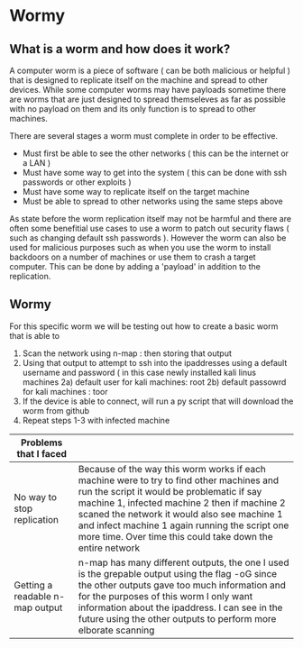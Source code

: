 # Wormy

## What is a worm and how does it work?

A computer worm is a piece of software ( can be both malicious or helpful ) that is designed to replicate itself on the machine and spread to other devices. While some computer worms may have payloads sometime there are worms that are just designed to spread themseleves as far as possible with no payload on them and its only function is to spread to other machines.

There are several stages a worm must complete in order to be effective. 
  - Must first be able to see the other networks ( this can be the internet or a LAN )
  - Must have some way to get into the system ( this can be done with ssh passwords or other exploits )
  - Must have some way to replicate itself on the target machine
  - Must be able to spread to other networks using the same steps above
  
As state before the worm replication itself may not be harmful and there are often some benefitial use cases to use a worm to patch out security flaws ( such as changing default ssh passwords ). However the worm can also be used for malicious purposes such as when you use the worm to install backdoors on a number of machines or use them to crash a target computer. This can be done by adding a 'payload' in addition to the replication.


## Wormy

For this specific worm we will be testing out how to create a basic worm that is able to 
 
1) Scan the network using n-map : then storing that output 
2) Using that output to attempt to ssh into the ipaddresses using a default username and password ( in this case newly installed kali linus machines 
  2a) default user for kali machines: root
  2b) default passowrd for kali machines : toor
3) If the device is able to connect, will run a py script that will download the worm from github
4) Repeat steps 1-3 with infected machine


|Problems that I faced| | 
|-----|-----|
|No way to stop replication | Because of the way this worm works if each machine were to try to find other machines and run the script it would be problematic if say machine 1, infected machine 2 then if machine 2 scaned the network it would also see machine 1 and infect machine 1 again running the script one more time. Over time this could take down the entire network |
|Getting a readable n-map output| n-map has many different outputs, the one I used is the grepable output using the flag -oG since the other outputs gave too much information and for the purposes of this worm I only want information about the ipaddress. I can see in the future using the other outputs to perform more elborate scanning|
